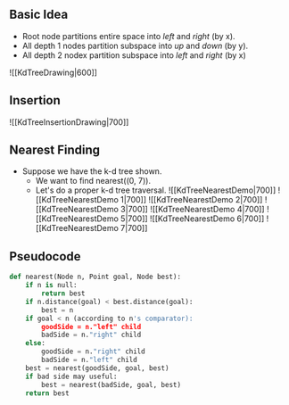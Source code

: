 ## Basic Idea
- Root node partitions entire space into *left* and *right* (by x).
- All depth 1 nodes partition subspace into *up* and *down* (by y).
- All depth 2 nodex partition subspace into *left* and *right* (by x)

![[KdTreeDrawing|600]]

## Insertion
![[KdTreeInsertionDrawing|700]]

## Nearest Finding
- Suppose we have the k-d tree shown.
	- We want to find nearest((0, 7)).
	- Let's do a proper k-d tree traversal.
![[KdTreeNearestDemo|700]]
![[KdTreeNearestDemo 1|700]]
![[KdTreeNearestDemo 2|700]]
![[KdTreeNearestDemo 3|700]]
![[KdTreeNearestDemo 4|700]]
![[KdTreeNearestDemo 5|700]]
![[KdTreeNearestDemo 6|700]]
![[KdTreeNearestDemo 7|700]]

## Pseudocode
```python
def nearest(Node n, Point goal, Node best):
	if n is null:
		return best
	if n.distance(goal) < best.distance(goal):
		best = n
	if goal < n (according to n's comparator):
		goodSide = n."left" child
		badSide = n."right" child
	else:
		goodSide = n."right" child
		badSide = n."left" child
	best = nearest(goodSide, goal, best)
	if bad side may useful:
		best = nearest(badSide, goal, best)
	return best
```